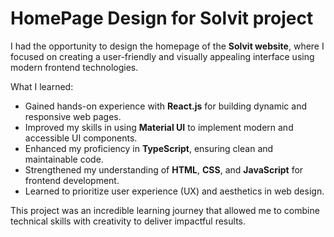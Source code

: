 # HomePage Design for Solvit project 
I had the opportunity to design the homepage of the **Solvit website**, where I focused on creating a user-friendly and visually appealing interface using modern frontend technologies. 

What I learned: 
- Gained hands-on experience with **React.js** for building dynamic and responsive web pages.
- Improved my skills in using **Material UI** to implement modern and accessible UI components.
- Enhanced my proficiency in **TypeScript**, ensuring clean and maintainable code.
- Strengthened my understanding of **HTML**, **CSS**, and **JavaScript** for frontend development.
- Learned to prioritize user experience (UX) and aesthetics in web design.

This project was an incredible learning journey that allowed me to combine technical skills with creativity to deliver impactful results.




